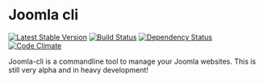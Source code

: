 Joomla cli
==========

[![Latest Stable Version](https://poser.pugx.org/mvanduijker/joomla-cli/v/stable.svg)](https://packagist.org/packages/mvanduijker/joomla-cli)
[![Build Status](https://travis-ci.org/mvanduijker/joomla-cli.svg?branch=master)](https://travis-ci.org/mvanduijker/joomla-cli)
[![Dependency Status](https://www.versioneye.com/user/projects/53e7a2eae09a4200f3000003/badge.svg?style=flat)](https://www.versioneye.com/user/projects/53e7a2eae09a4200f3000003)
[![Code Climate](https://codeclimate.com/github/mvanduijker/joomla-cli/badges/gpa.svg)](https://codeclimate.com/github/mvanduijker/joomla-cli)

Joomla-cli is a commandline tool to manage your Joomla websites. This is still very alpha and in heavy development!
